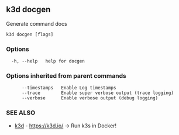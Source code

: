 ## k3d docgen

Generate command docs

```
k3d docgen [flags]
```

### Options

```
  -h, --help   help for docgen
```

### Options inherited from parent commands

```
      --timestamps   Enable Log timestamps
      --trace        Enable super verbose output (trace logging)
      --verbose      Enable verbose output (debug logging)
```

### SEE ALSO

* [k3d](k3d.md)	 - https://k3d.io/ -> Run k3s in Docker!


